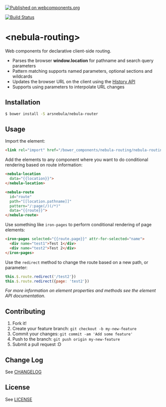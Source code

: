 [![Published on webcomponents.org](https://img.shields.io/badge/webcomponents.org-published-blue.svg)](https://www.webcomponents.org/element/arsnebula/nebula-routing)

[![Build Status](https://saucelabs.com/browser-matrix/arsnebula.svg)](https://saucelabs.com/beta/builds/51f28ad28940457b8067c3f2a36f1220)

# \<nebula-routing\>

Web components for declarative client-side routing.

- Parses the browser **window.location** for pathname and search query parameters
- Pattern matching supports named parameters, optional sections and wildcards
- Updates the browser URL on the client using the [History API](https://developer.mozilla.org/en-US/docs/Web/API/History)
- Supports using parameters to interpolate URL changes

## Installation

```sh
$ bower install -S arsnebula/nebula-router
```

## Usage

Import the element:

```html
<link rel="import" href="/bower_components/nebula-routing/nebula-routing.html">
```

Add the elements to any component where you want to do conditional rendering based on route information:

```html
<nebula-location
  data="{{location}}">
</nebula-location>

<nebula-route
  id="route"
  path="[[location.pathname]]"
  pattern="/:page(/)(/*)"
  data="{{route}}">
</nebula-route>
```

Use something like `iron-pages` to perform conditional rendering of page elements:

```html
<iron-pages selected="{{route.page}}" attr-for-selected="name">
  <div name="test1">Test 1</div>
  <div name="test2">Test 2</div>
</iron-pages>
```

Use the `redirect` method to change the route based on a new path, or parameter:

```js
this.$.route.redirect('/test2'})
this.$.route.redirect({page: 'test2'})
```

*For more information on element properties and methods see the element API documentation.*

## Contributing

1. Fork it!
2. Create your feature branch: `git checkout -b my-new-feature`
3. Commit your changes: `git commit -am 'Add some feature'`
4. Push to the branch: `git push origin my-new-feature`
5. Submit a pull request :D

## Change Log

See [CHANGELOG](/CHANGELOG.md)

## License

See [LICENSE](/LICENSE.md)
